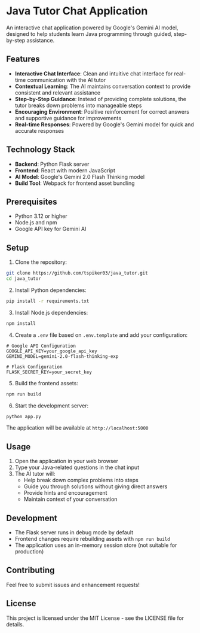 # Java Tutor Chat Application

An interactive chat application powered by Google's Gemini AI model, designed to help students learn Java programming through guided, step-by-step assistance.

## Features

- **Interactive Chat Interface**: Clean and intuitive chat interface for real-time communication with the AI tutor
- **Contextual Learning**: The AI maintains conversation context to provide consistent and relevant assistance
- **Step-by-Step Guidance**: Instead of providing complete solutions, the tutor breaks down problems into manageable steps
- **Encouraging Environment**: Positive reinforcement for correct answers and supportive guidance for improvements
- **Real-time Responses**: Powered by Google's Gemini model for quick and accurate responses

## Technology Stack

- **Backend**: Python Flask server
- **Frontend**: React with modern JavaScript
- **AI Model**: Google's Gemini 2.0 Flash Thinking model
- **Build Tool**: Webpack for frontend asset bundling

## Prerequisites

- Python 3.12 or higher
- Node.js and npm
- Google API key for Gemini AI

## Setup

1. Clone the repository:
```bash
git clone https://github.com/tspiker03/java_tutor.git
cd java_tutor
```

2. Install Python dependencies:
```bash
pip install -r requirements.txt
```

3. Install Node.js dependencies:
```bash
npm install
```

4. Create a `.env` file based on `.env.template` and add your configuration:
```
# Google API Configuration
GOOGLE_API_KEY=your_google_api_key
GEMINI_MODEL=gemini-2.0-flash-thinking-exp

# Flask Configuration
FLASK_SECRET_KEY=your_secret_key
```

5. Build the frontend assets:
```bash
npm run build
```

6. Start the development server:
```bash
python app.py
```

The application will be available at `http://localhost:5000`

## Usage

1. Open the application in your web browser
2. Type your Java-related questions in the chat input
3. The AI tutor will:
   - Help break down complex problems into steps
   - Guide you through solutions without giving direct answers
   - Provide hints and encouragement
   - Maintain context of your conversation

## Development

- The Flask server runs in debug mode by default
- Frontend changes require rebuilding assets with `npm run build`
- The application uses an in-memory session store (not suitable for production)

## Contributing

Feel free to submit issues and enhancement requests!

## License

This project is licensed under the MIT License - see the LICENSE file for details.
